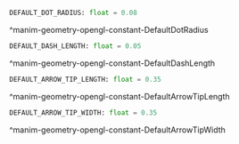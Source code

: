 
```python
DEFAULT_DOT_RADIUS: float = 0.08
```
^manim-geometry-opengl-constant-DefaultDotRadius

```python
DEFAULT_DASH_LENGTH: float = 0.05
```
^manim-geometry-opengl-constant-DefaultDashLength

```python
DEFAULT_ARROW_TIP_LENGTH: float = 0.35
```
^manim-geometry-opengl-constant-DefaultArrowTipLength

```python
DEFAULT_ARROW_TIP_WIDTH: float = 0.35
```
^manim-geometry-opengl-constant-DefaultArrowTipWidth
